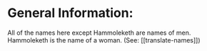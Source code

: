 # General Information:

All of the names here except Hammoleketh are names of men. Hammoleketh is the name of a woman. (See: [[translate-names]])